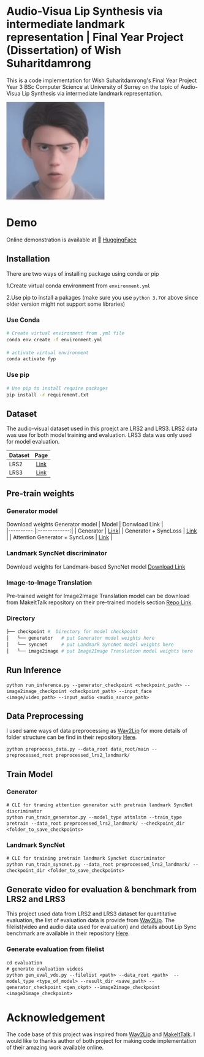 #  Audio-Visua Lip Synthesis via intermediate landmark representation |  Final Year Project (Dissertation) of Wish Suharitdamrong


This is a code implementation for Wish Suharitdamrong's Final Year Project Year 3 BSc Computer Science at University of Surrey on the topic of Audio-Visua Lip Synthesis via intermediate landmark representation.


![Alt Text](./dummy/face.gif)

# Demo

Online demonstration is available at 🤗 [HuggingFace](https://huggingface.co/spaces/peterwisu/lip_synthesis)

## Installation


There are two ways of installing package using conda or pip

1.Create virtual conda environment from `environment.yml`

2.Use pip to install a pakages (make sure you use `python 3.7`or above since older version might not support some libraries)

### Use Conda

```bash
# Create virtual environment from .yml file
conda env create -f environment.yml

# activate virtual environment
conda activate fyp
```

### Use pip


```bash
# Use pip to install require packages
pip install -r requirement.txt
```

## Dataset

The audio-visual dataset used in this proejct are LRS2 and LRS3. LRS2 data was use for both model training and evaluation. LRS3 data was only used for model evaluation.

| Dataset                                 |  Page|  
|----------                             |:-------------:|
| LRS2                            |  [Link](https://www.robots.ox.ac.uk/~vgg/data/lip_reading/lrs2.html)|
| LRS3                 |    [Link](https://paperswithcode.com/dataset/lrs3-ted) | 


## Pre-train weights



### Generator model 
Download weights Generator model
| Model                                 |  Donwload Link  |  
|----------                             |:-------------:|
| Generator                             |  [Link](https://drive.google.com/file/d/19-zLzCKeH6tp5grxoRYnEEKLgIZrj-4f/view?usp=sharing)|
| Generator + SyncLoss                  |    [Link](https://drive.google.com/file/d/1Ck-54fOBeY87c6_CFXfMF0FwgWK92DqG/view?usp=sharing) | 
| Attention Generator + SyncLoss   | [Link](https://drive.google.com/file/d/1sEM7Aqrg-YILx8dyuT2zxQkU5xRJXc_T/view?usp=sharing) |

### Landmark SyncNet discriminator


Download weights for Landmark-based SyncNet model [Download Link](https://drive.google.com/file/d/1fJj-zYkfr1gSGgq5ISWGCE1byxNc6Mdp/view?usp=sharing)

### Image-to-Image Translation

Pre-trained weight for Image2Image Translation model can be download from MakeItTalk repository on their pre-trained models section [Repo Link](https://github.com/yzhou359/MakeItTalk).

### Directory
```bash
├── checkpoint #  Directory for model checkpoint
│   └── generator   # put Generator model weights here
│   └── syncnet     # put Landmark SyncNet model weights here
│   └── image2image # put Image2Image Translation model weights here
```

## Run Inference

```
python run_inference.py --generator_checkpoint <checkpoint_path> --image2image_checkpoint <checkpoint_path> --input_face <image/video_path> --input_audio <audio_source_path>
```

## Data Preprocessing 

I used same ways of data preprocessing as [Wav2Lip](https://github.com/Rudrabha/Wav2Lip) for more details of folder structure can be find in their repository [Here](https://github.com/Rudrabha/Wav2Lip).

```
python preprocess_data.py --data_root data_root/main --preprocessed_root preprocessed_lrs2_landmark/
```

## Train Model 

### Generator 


```
# CLI for traning attention generator with pretrain landmark SyncNet discriminator
python run_train_generator.py --model_type attnlstm --train_type pretrain --data_root preprocessed_lrs2_landmark/ --checkpoint_dir <folder_to_save_checkpoints>
```

### Landmark SyncNet


```
# CLI for training pretrain landmark SyncNet discriminator
python run_train_syncnet.py --data_root preprocessed_lrs2_landmark/ --checkpoint_dir <folder_to_save_checkpoints>
```

## Generate video for evaluation & benchmark from LRS2 and LRS3

This project used data from LRS2 and LRS3 dataset for quantitative evaluation, the list of evaluation data is provide from [Wav2Lip](https://github.com/Rudrabha/Wav2Lip). The filelist(video and audio data used for evaluation) and details about Lip Sync benchmark are available in their repository [Here](https://github.com/Rudrabha/Wav2Lip). 

### Generate evaluation from filelist
```
cd evaluation
# generate evaluation videos
python gen_eval_vdo.py --filelist <path> --data_root <path>  --model_type <type_of_model> --result_dir <save_path> --generator_checkpoint <gen_ckpt> --image2image_checkpoint <image2image_checkpoint>
```




# Acknowledgement 


The code base of this project was inspired from [Wav2Lip](https://github.com/Rudrabha/Wav2Lip) and [MakeItTalk](https://github.com/yzhou359/MakeItTalk). I would like to thanks author of both project for making code implementation of their amazing work available online. 




